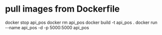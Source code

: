 # pull images from Dockerfile

docker stop api_pos
docker rm api_pos
docker build -t api_pos .
docker run --name api_pos -d -p 5000:5000 api_pos

